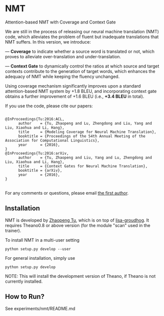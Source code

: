 # NMT
Attention-based NMT with Coverage and Context Gate


We are still in the process of releasing our neural machine translation (NMT) code, which alleviates the problem of fluent but inadequate translations that NMT suffers.
In this version, we introduce:

— **Coverage** to indicate whether a source word is translated or not, which proves to alleviate over-translation and under-translation.

— **Context Gate** to dynamically control the ratios at which source and target contexts contribute to the generation of target words, which enhances the adequacy of NMT while keeping the fluency unchanged.

Using coverage mechanism significantly improves upon a standard attention-based NMT system by +1.8 BLEU, and incorporating context gate obtains a further improvement of +1.6 BLEU (i.e., **+3.4 BLEU** in total).

If you use the code, please cite our papers:
<pre>
<code>
@InProceedings{Tu:2016:ACL,
      author    = {Tu, Zhaopeng and Lu, Zhengdong and Liu, Yang and Liu, Xiaohua and Li, Hang},
      title     = {Modeling Coverage for Neural Machine Translation},
      booktitle = {Proceedings of the 54th Annual Meeting of the Association for Computational Linguistics},
      year      = {2016},
}
@InProceedings{Tu:2016:arXiv,
      author    = {Tu, Zhaopeng and Liu, Yang and Lu, Zhengdong and Liu, Xiaohua and Li, Hang},
      title     = {Context Gates for Neural Machine Translation},
      booktitle = {arXiv},
      year      = {2016},
}
</code>
</pre>


For any comments or questions, please  email <a href="mailto:tuzhaopeng@gmail.com">the first author</a>.


Installation
------------

NMT is developed by <a href="http://www.zptu.net">Zhaopeng Tu</a>, which is on top of <a href="https://github.com/lisa-groundhog/GroundHog">lisa-groudhog</a>. It requires Theano0.8 or above version (for the module "scan" used in the trainer).

To install NMT in a multi-user setting

``python setup.py develop --user``

For general installation, simply use

``python setup.py develop``

NOTE: This will install the development version of Theano, if Theano is not currently installed.


How to Run?
--------------------------

See experiments/nmt/README.md
